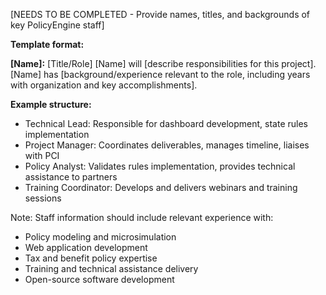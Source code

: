 [NEEDS TO BE COMPLETED - Provide names, titles, and backgrounds of key PolicyEngine staff]

**Template format:**

**[Name]:** [Title/Role]
[Name] will [describe responsibilities for this project]. [Name] has [background/experience relevant to the role, including years with organization and key accomplishments].

**Example structure:**
- Technical Lead: Responsible for dashboard development, state rules implementation
- Project Manager: Coordinates deliverables, manages timeline, liaises with PCI
- Policy Analyst: Validates rules implementation, provides technical assistance to partners
- Training Coordinator: Develops and delivers webinars and training sessions

Note: Staff information should include relevant experience with:
- Policy modeling and microsimulation
- Web application development
- Tax and benefit policy expertise
- Training and technical assistance delivery
- Open-source software development
